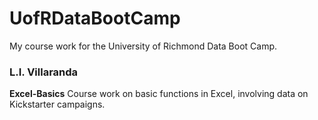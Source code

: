 # UofRDataBootCamp
My course work for the University of Richmond Data Boot Camp.

### L.I. Villaranda

**Excel-Basics**
Course work on basic functions in Excel, involving data on Kickstarter campaigns.
